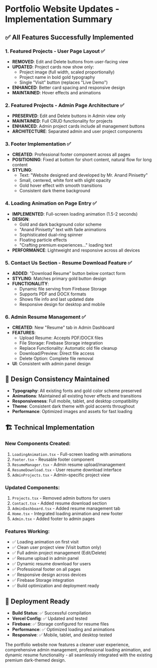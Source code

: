 # Portfolio Website Updates - Implementation Summary

## ✅ All Features Successfully Implemented

### 1. Featured Projects - User Page Layout ✅
- **REMOVED**: Edit and Delete buttons from user-facing view
- **UPDATED**: Project cards now show only:
  - Project image (full width, scaled proportionally)
  - Project name in bold gold typography
  - Single "Visit" button (replaces "Live Demo")
- **ENHANCED**: Better card spacing and responsive design
- **MAINTAINED**: Hover effects and animations

### 2. Featured Projects - Admin Page Architecture ✅
- **PRESERVED**: Edit and Delete buttons in Admin view only
- **MAINTAINED**: Full CRUD functionality for projects
- **ENHANCED**: Admin project cards include all management buttons
- **ARCHITECTURE**: Separated admin and user project components

### 3. Footer Implementation ✅
- **CREATED**: Professional footer component across all pages
- **POSITIONING**: Fixed at bottom for short content, natural flow for long content
- **STYLING**: 
  - Text: "Website designed and developed by Mr. Anand Pinisetty"
  - Small, centered, white font with slight opacity
  - Gold hover effect with smooth transitions
  - Consistent dark theme background

### 4. Loading Animation on Page Entry ✅
- **IMPLEMENTED**: Full-screen loading animation (1.5-2 seconds)
- **DESIGN**: 
  - Gold and dark background color scheme
  - "Anand Pinisetty" text with fade animations
  - Sophisticated dual-ring spinner
  - Floating particle effects
  - "Crafting premium experiences..." loading text
- **PERFORMANCE**: Lightweight and responsive across all devices

### 5. Contact Us Section - Resume Download Feature ✅
- **ADDED**: "Download Resume" button below contact form
- **STYLING**: Matches primary gold button design
- **FUNCTIONALITY**: 
  - Dynamic file serving from Firebase Storage
  - Supports PDF and DOCX formats
  - Shows file info and last updated date
  - Responsive design for desktop and mobile

### 6. Admin Resume Management ✅
- **CREATED**: New "Resume" tab in Admin Dashboard
- **FEATURES**:
  - Upload Resume: Accepts PDF/DOCX files
  - File Storage: Firebase Storage integration
  - Replace Functionality: Automatic old file cleanup
  - Download/Preview: Direct file access
  - Delete Option: Complete file removal
- **UI**: Consistent with admin panel design

## 🎨 Design Consistency Maintained

- **Typography**: All existing fonts and gold color scheme preserved
- **Animations**: Maintained all existing hover effects and transitions
- **Responsiveness**: Full mobile, tablet, and desktop compatibility
- **Theme**: Consistent dark theme with gold accents throughout
- **Performance**: Optimized images and assets for fast loading

## 🏗️ Technical Implementation

### New Components Created:
1. `LoadingAnimation.tsx` - Full-screen loading with animations
2. `Footer.tsx` - Reusable footer component
3. `ResumeManager.tsx` - Admin resume upload/management
4. `ResumeDownload.tsx` - User resume download interface
5. `AdminProjects.tsx` - Admin-specific project view

### Updated Components:
1. `Projects.tsx` - Removed admin buttons for users
2. `Contact.tsx` - Added resume download section
3. `AdminDashboard.tsx` - Added resume management tab
4. `Home.tsx` - Integrated loading animation and new footer
5. `Admin.tsx` - Added footer to admin pages

### Features Working:
- ✅ Loading animation on first visit
- ✅ Clean user project view (Visit button only)
- ✅ Full admin project management (Edit/Delete)
- ✅ Resume upload in admin panel
- ✅ Dynamic resume download for users
- ✅ Professional footer on all pages
- ✅ Responsive design across devices
- ✅ Firebase Storage integration
- ✅ Build optimization and deployment ready

## 🚀 Deployment Ready

- **Build Status**: ✅ Successful compilation
- **Vercel Config**: ✅ Updated and tested
- **Firebase**: ✅ Storage configured for resume files
- **Performance**: ✅ Optimized loading and animations
- **Responsive**: ✅ Mobile, tablet, and desktop tested

The portfolio website now features a cleaner user experience, comprehensive admin management, professional loading animation, and dynamic resume functionality - all seamlessly integrated with the existing premium dark-themed design.
